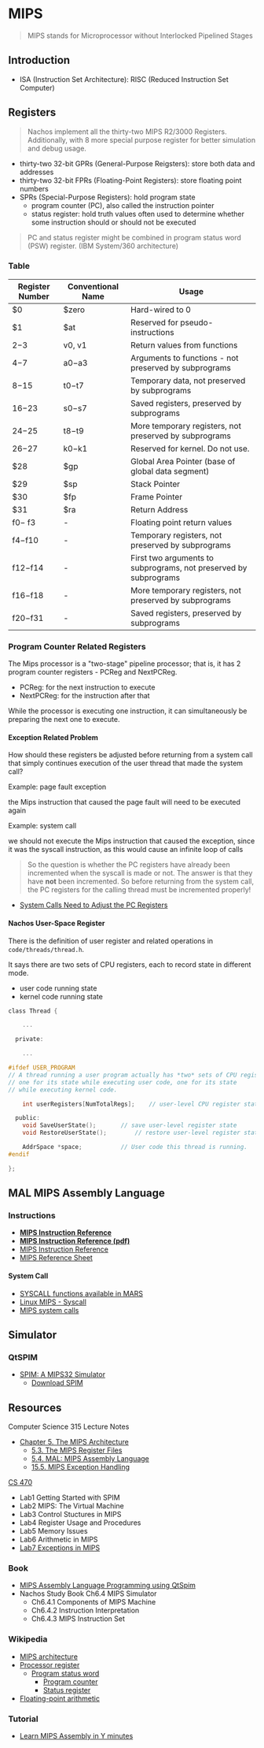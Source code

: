 # MIPS

> MIPS stands for Microprocessor without Interlocked Pipelined Stages

## Introduction

* ISA (Instruction Set Architecture): RISC (Reduced Instruction Set Computer)

## Registers

> Nachos implement all the thirty-two MIPS R2/3000 Registers.
> Additionally, with 8 more special purpose register for better simulation and debug usage.

* thirty-two 32-bit GPRs (General-Purpose Reigsters): store both data and addresses
* thirty-two 32-bit FPRs (Floating-Point Registers): store floating point numbers
* SPRs (Special-Purpose Registers): hold program state
  * program counter (PC), also called the instruction pointer
  * status register: hold truth values often used to determine whether some instruction should or should not be executed

> PC and status register might be combined in program status word (PSW) register. (IBM System/360 architecture)

### Table

| Register Number | Conventional Name | Usage                                                            |
| --------------- | ----------------- | ---------------------------------------------------------------- |
| $0              | $zero             | Hard-wired to 0                                                  |
| $1              | $at               | Reserved for pseudo-instructions                                 |
| 2−3             | v0, v1            | Return values from functions                                     |
| 4−7             | a0−a3             | Arguments to functions - not preserved by subprograms            |
| 8−15            | t0−t7             | Temporary data, not preserved by subprograms                     |
| 16−23           | s0−s7             | Saved registers, preserved by subprograms                        |
| 24−25           | t8−t9             | More temporary registers, not preserved by subprograms           |
| 26−27           | k0−k1             | Reserved for kernel. Do not use.                                 |
| $28             | $gp               | Global Area Pointer (base of global data segment)                |
| $29             | $sp               | Stack Pointer                                                    |
| $30             | $fp               | Frame Pointer                                                    |
| $31             | $ra               | Return Address                                                   |
| f0− f3          | -                 | Floating point return values                                     |
| f4−f10          | -                 | Temporary registers, not preserved by subprograms                |
| f12−f14         | -                 | First two arguments to subprograms, not preserved by subprograms |
| f16−f18         | -                 | More temporary registers, not preserved by subprograms           |
| f20−f31         | -                 | Saved registers, preserved by subprograms                        |

### Program Counter Related Registers

The Mips processor is a "two-stage" pipeline processor; that is, it has 2 program counter registers - PCReg and NextPCReg.

* PCReg: for the next instruction to execute
* NextPCReg: for the instruction after that

While the processor is executing one instruction, it can simultaneously be preparing the next one to execute.

#### Exception Related Problem

How should these registers be adjusted before returning from a system call that simply continues execution of the user thread that made the system call?

Example: page fault exception

the Mips instruction that caused the page fault will need to be executed again

Example: system call

we should not execute the Mips instruction that caused the exception, since it was the syscall instruction, as this would cause an infinite loop of calls

> So the question is whether the PC registers have already been incremented when the syscall is made or not. The answer is that they have **not** been incremented. So before returning from the system call, the PC registers for the calling thread must be incremented properly!

* [System Calls Need to Adjust the PC Registers](http://condor.depaul.edu/glancast/546class/docs/adjustRegs.html)

#### Nachos User-Space Register

There is the definition of user register and related operations in `code/threads/thread.h`.

It says there are two sets of CPU registers, each to record state in different mode.

* user code running state
* kernel code running state

```c
class Thread {

    ...

  private:

    ...

#ifdef USER_PROGRAM
// A thread running a user program actually has *two* sets of CPU registers -- 
// one for its state while executing user code, one for its state 
// while executing kernel code.

    int userRegisters[NumTotalRegs];	// user-level CPU register state

  public:
    void SaveUserState();		// save user-level register state
    void RestoreUserState();		// restore user-level register state

    AddrSpace *space;			// User code this thread is running.
#endif

};
```

## MAL MIPS Assembly Language

### Instructions

* [**MIPS Instruction Reference**](http://www.mrc.uidaho.edu/mrc/people/jff/digital/MIPSir.html)
* [**MIPS Instruction Reference (pdf)**](https://www.eit.lth.se/fileadmin/eit/courses/edt621/MIPS_IR.pdf)
* [MIPS Instruction Reference](http://alumni.cs.ucr.edu/~vladimir/cs161/mips.html)
* [MIPS Reference Sheet](http://www2.engr.arizona.edu/~ece369/Resources/spim/MIPSReference.pdf)

#### System Call

* [SYSCALL functions available in MARS](http://courses.missouristate.edu/kenvollmar/mars/help/syscallhelp.html)
* [Linux MIPS - Syscall](https://www.linux-mips.org/wiki/Syscall)
* [MIPS system calls](http://students.cs.tamu.edu/tanzir/csce350/reference/syscalls.html)

## Simulator

### QtSPIM

* [SPIM: A MIPS32 Simulator](http://spimsimulator.sourceforge.net/)
  * [Download SPIM](https://sourceforge.net/projects/spimsimulator/files/)

## Resources

Computer Science 315 Lecture Notes

* [Chapter 5. The MIPS Architecture](http://www.cs.uwm.edu/classes/cs315/Bacon/Lecture/HTML/ch05.html)
  * [5.3. The MIPS Register Files](http://www.cs.uwm.edu/classes/cs315/Bacon/Lecture/HTML/ch05s03.html)
  * [5.4. MAL: MIPS Assembly Language](http://www.cs.uwm.edu/classes/cs315/Bacon/Lecture/HTML/ch05s04.html)
  * [15.5. MIPS Exception Handling](http://www.cs.uwm.edu/classes/cs315/Bacon/Lecture/HTML/ch15s05.html)

[CS 470](http://www.cs.iit.edu/~virgil/cs470/)

* Lab1 Getting Started with SPIM
* Lab2 MIPS: The Virtual Machine
* Lab3 Control Stuctures in MIPS
* Lab4 Register Usage and Procedures
* Lab5 Memory Issues
* Lab6 Arithmetic in MIPS
* [Lab7 Exceptions in MIPS](http://www.cs.iit.edu/~virgil/cs470/Labs/Lab7.pdf)

### Book

* [MIPS Assembly Language Programming using QtSpim](http://www.egr.unlv.edu/~ed/MIPStextSMv11.pdf)
* Nachos Study Book Ch6.4 MIPS Simulator
  * Ch6.4.1 Components of MIPS Machine
  * Ch6.4.2 Instruction Interpretation
  * Ch6.4.3 MIPS Instruction Set

### Wikipedia

* [MIPS architecture](https://en.wikipedia.org/wiki/MIPS_architecture)
* [Processor register](https://en.wikipedia.org/wiki/Processor_register)
  * [Program status word](https://en.wikipedia.org/wiki/Program_status_word)
    * [Program counter](https://en.wikipedia.org/wiki/Program_counter)
    * [Status register](https://en.wikipedia.org/wiki/Status_register)
* [Floating-point arithmetic](https://en.wikipedia.org/wiki/Floating-point_arithmetic)

### Tutorial

* [Learn MIPS Assembly in Y minutes](https://learnxinyminutes.com/docs/mips/)
